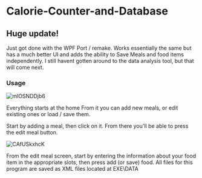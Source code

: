 # Calorie-Counter-and-Database

## Huge update!
Just got done with the WPF Port / remake. Works essentially the same but has a much better UI and adds the ability to Save Meals and food items independently.
I still havent gotten around to the data analysis tool, but that will come next.

### Usage

![mlOSNDDjb6](https://user-images.githubusercontent.com/115612092/224894030-f190bd82-e95b-41fa-9222-932bd401cd90.png)

Everything starts at the home From it you can add new meals, or edit existing ones or load / save them.

Start by adding a meal, then click on it. From there you'll be able to press the edit meal button.

![CAfUSkxhcK](https://user-images.githubusercontent.com/115612092/224894433-5af0c9aa-2455-477d-98fe-e5450c813349.png)

From the edit meal screen, start by entering the information about your food item in the appropriate slots, then press add (or save) food. All files for this program are saved as XML files located at EXE\DATA
